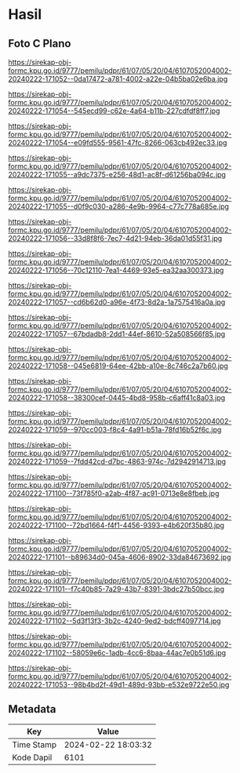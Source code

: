 # Hasil

## Foto C Plano

https://sirekap-obj-formc.kpu.go.id/9777/pemilu/pdpr/61/07/05/20/04/6107052004002-20240222-171052--0da17472-a781-4002-a22e-04b5ba02e6ba.jpg

https://sirekap-obj-formc.kpu.go.id/9777/pemilu/pdpr/61/07/05/20/04/6107052004002-20240222-171054--545ecd99-c62e-4a64-b11b-227cdfdf8ff7.jpg

https://sirekap-obj-formc.kpu.go.id/9777/pemilu/pdpr/61/07/05/20/04/6107052004002-20240222-171054--e09fd555-9561-47fc-8266-063cb492ec33.jpg

https://sirekap-obj-formc.kpu.go.id/9777/pemilu/pdpr/61/07/05/20/04/6107052004002-20240222-171055--a9dc7375-e256-48d1-ac8f-d61256ba094c.jpg

https://sirekap-obj-formc.kpu.go.id/9777/pemilu/pdpr/61/07/05/20/04/6107052004002-20240222-171055--d0f9c030-a286-4e9b-9964-c77c778a685e.jpg

https://sirekap-obj-formc.kpu.go.id/9777/pemilu/pdpr/61/07/05/20/04/6107052004002-20240222-171056--33d8f8f6-7ec7-4d21-94eb-36da01d55f31.jpg

https://sirekap-obj-formc.kpu.go.id/9777/pemilu/pdpr/61/07/05/20/04/6107052004002-20240222-171056--70c12110-7ea1-4469-93e5-ea32aa300373.jpg

https://sirekap-obj-formc.kpu.go.id/9777/pemilu/pdpr/61/07/05/20/04/6107052004002-20240222-171057--cd6b62d0-a96e-4f73-8d2a-1a7575416a0a.jpg

https://sirekap-obj-formc.kpu.go.id/9777/pemilu/pdpr/61/07/05/20/04/6107052004002-20240222-171057--67bdadb8-2dd1-44ef-8610-52a508566f85.jpg

https://sirekap-obj-formc.kpu.go.id/9777/pemilu/pdpr/61/07/05/20/04/6107052004002-20240222-171058--045e6819-64ee-42bb-a10e-8c746c2a7b60.jpg

https://sirekap-obj-formc.kpu.go.id/9777/pemilu/pdpr/61/07/05/20/04/6107052004002-20240222-171058--38300cef-0445-4bd8-958b-c6aff41c8a03.jpg

https://sirekap-obj-formc.kpu.go.id/9777/pemilu/pdpr/61/07/05/20/04/6107052004002-20240222-171059--970cc003-f8c4-4a91-b51a-78fd16b52f6c.jpg

https://sirekap-obj-formc.kpu.go.id/9777/pemilu/pdpr/61/07/05/20/04/6107052004002-20240222-171059--7fdd42cd-d7bc-4863-974c-7d2942914713.jpg

https://sirekap-obj-formc.kpu.go.id/9777/pemilu/pdpr/61/07/05/20/04/6107052004002-20240222-171100--73f785f0-a2ab-4f87-ac91-0713e8e8fbeb.jpg

https://sirekap-obj-formc.kpu.go.id/9777/pemilu/pdpr/61/07/05/20/04/6107052004002-20240222-171100--72bd1664-f4f1-4456-9393-e4b620f35b80.jpg

https://sirekap-obj-formc.kpu.go.id/9777/pemilu/pdpr/61/07/05/20/04/6107052004002-20240222-171101--b89634d0-045a-4606-8902-33da84673692.jpg

https://sirekap-obj-formc.kpu.go.id/9777/pemilu/pdpr/61/07/05/20/04/6107052004002-20240222-171101--f7c40b85-7a29-43b7-8391-3bdc27b50bcc.jpg

https://sirekap-obj-formc.kpu.go.id/9777/pemilu/pdpr/61/07/05/20/04/6107052004002-20240222-171102--5d3f13f3-3b2c-4240-9ed2-bdcff4097714.jpg

https://sirekap-obj-formc.kpu.go.id/9777/pemilu/pdpr/61/07/05/20/04/6107052004002-20240222-171102--58059e6c-1adb-4cc6-8baa-44ac7e0b51d6.jpg

https://sirekap-obj-formc.kpu.go.id/9777/pemilu/pdpr/61/07/05/20/04/6107052004002-20240222-171053--98b4bd2f-49d1-489d-93bb-e532e9722e50.jpg


## Metadata

| Key        | Value               |
| ---------- | ------------------- |
| Time Stamp | 2024-02-22 18:03:32 |
| Kode Dapil | 6101                |



